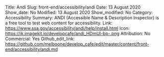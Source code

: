 Title: Andi
Slug: front-end/accessibility/andi
Date: 13 August 2020
Show_date: No
Modified: 13 August 2020
Show_modified: No
Category: Accessibility
Summary: ANDI (Accessible Name & Description Inspector) is a free tool to test web content for accessibility. 
Link: https://www.ssa.gov/accessibility/andi/help/install.html
Icon: https://ik.imagekit.io/developcafe/andi_HDmUI-bp-.png
Attribution: No
Commercial: Yes
Github_edit_link: https://github.com/melboone/develop_cafe/edit/master/content/front-end/accessibility/andi.md